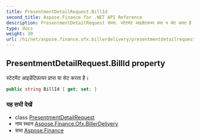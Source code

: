 ```yaml
---
title: PresentmentDetailRequest.BillId
second_title: Aspose.Finance for .NET API Reference
description: PresentmentDetailRequest संपत्त. स्टेटमेंट आइडेंटफ़यर प्रप्त य सेट करत है
type: docs
weight: 30
url: /hi/net/aspose.finance.ofx.billerdelivery/presentmentdetailrequest/billid/
---
```

## PresentmentDetailRequest.BillId property

स्टेटमेंट आइडेंटिफ़ायर प्राप्त या सेट करता है।

```csharp
public string BillId { get; set; }
```

### यह सभी देखें

* class [PresentmentDetailRequest](../)
* नाम स्थान [Aspose.Finance.Ofx.BillerDelivery](../../presentmentdetailrequest/)
* सभा [Aspose.Finance](../../../)


